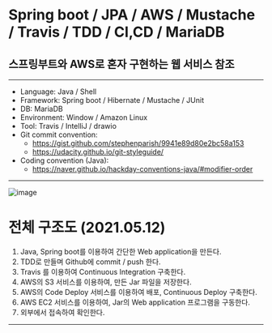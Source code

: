 # Spring boot / JPA / AWS / Mustache / Travis / TDD / CI,CD / MariaDB

## 스프링부트와 AWS로 혼자 구현하는 웹 서비스 참조

-------------------------------------------------

* Language: Java / Shell
* Framework: Spring boot / Hibernate / Mustache / JUnit  
* DB: MariaDB  
* Environment: Window / Amazon Linux  
* Tool: Travis / IntelliJ / drawio
* Git commit convention: 
  * https://gist.github.com/stephenparish/9941e89d80e2bc58a153
  * https://udacity.github.io/git-styleguide/
* Coding convention (Java):
  * https://naver.github.io/hackday-conventions-java/#modifier-order
      
-------------------------------------------------

![image](https://user-images.githubusercontent.com/35808172/117843678-fc81f000-b2b9-11eb-9d4c-8ee64ede8567.png)

# 전체 구조도 (2021.05.12)
1. Java, Spring boot를 이용하여 간단한 Web application을 만든다.
2. TDD로 만들며 Github에 commit / push 한다.
3. Travis 를 이용하여 Continuous Integration 구축한다.
4. AWS의 S3 서비스를 이용하여, 만든 Jar 파일을 저장한다.
5. AWS의 Code Deploy 서비스를 이용하여 배포, Continuous Deploy 구축한다.
6. AWS EC2 서비스를 이용하여, Jar의 Web application 프로그램을 구동한다.
7. 외부에서 접속하여 확인한다.
-------------------------------------------------
